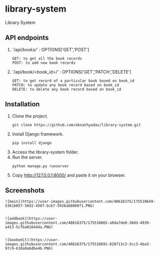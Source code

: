 # library-system
Library System

## API endpoints
1. '/api/books/' : OPTIONS['GET','POST']

    ```
    GET: to get all the book records
    POST: to add new book records
    ```
    
2. '/api/book/<book_id>/' : OPTIONS['GET','PATCH','DELETE']

    ```
    GET: to get record of a particular book based on book_id
    PATCH: to update any book record based on book_id
    DELETE: to delete any book record based on book_id
    ```

## Installation
1. Clone the project.
   ```
   git clone https://github.com/eknathyadav/library-system.git
   ```
2. Install Django framework.
   ```
   pip install django
   ```
3. Access the library-system folder.
4. Run the server.
   ```
   python manage.py runserver
   ```
5. Copy http://127.0.0.1:8000/ and paste it on your browser.

## Screenshots

    ![main](https://user-images.githubusercontent.com/48616375/175518649-5361b057-58d2-4507-bcb7-5926a68888f1.PNG)


    ![addbook](https://user-images.githubusercontent.com/48616375/175518665-a0da7de0-38dd-4939-a413-5cfba0164d4a.PNG)


    ![bookedit](https://user-images.githubusercontent.com/48616375/175518691-828713c3-3cc3-4ba3-97c9-63da8a6dbe4b.PNG)





